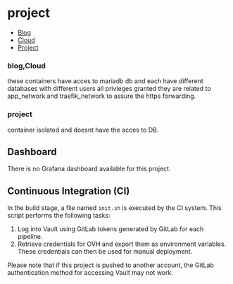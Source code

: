 # project

- [Blog](https://blog.amhadid.uca-devops.ovh)
- [Cloud](https://cloud.amhadid.uca-devops.ovh)
- [Project](https://project.amhadid.uca-devops.ovh)

### blog,Cloud
these containers have acces to mariadb db and each have different databases with different users all privleges granted they are related to app_network and traefik_network to assure the https forwarding.

### project 
container isolated and doesnt have the acces to DB.

## Dashboard
There is no Grafana dashboard available for this project.

## Continuous Integration (CI)
In the build stage, a file named `init.sh` is executed by the CI system. This script performs the following tasks:

1. Log into Vault using GitLab tokens generated by GitLab for each pipeline. 
2. Retrieve credentials for OVH and export them as environment variables. These credentials can then be used for manual deployment.

Please note that if this project is pushed to another account, the GitLab authentication method for accessing Vault may not work.
